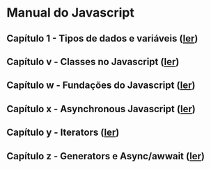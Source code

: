# Manual do Javascript

## Capítulo 1 - Tipos de dados e variáveis ([ler](./capitulo_1))

## Capítulo v - Classes no Javascript ([ler](./capitulo_v/cap_v_sec_1.md))

## Capítulo w - Fundações do Javascript ([ler](./capitulo_w))

## Capítulo x - Asynchronous Javascript ([ler](./capitulo_x))

## Capítulo y - Iterators ([ler](./capitulo_y))

## Capítulo z - Generators e Async/awwait ([ler](./capitulo_z))
